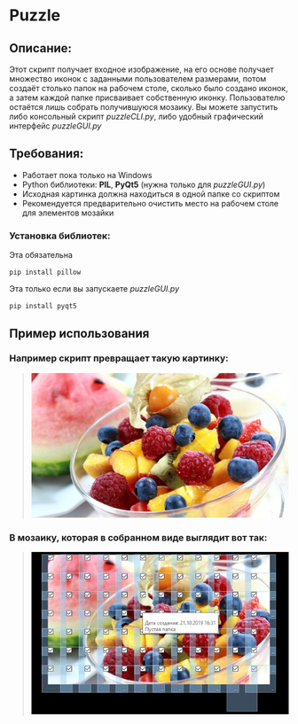 # Puzzle
## Описание:
Этот скрипт получает входное изображение, на его основе получает множество иконок с заданными пользователем размерами, потом создаёт столько папок на рабочем столе, сколько было создано иконок, а затем каждой папке присваивает собственную иконку. Пользователю остаётся лишь собрать получившуюся мозаику. Вы можете запустить либо консольный скрипт *puzzleCLI.py*, либо удобный графический интерфейс *puzzleGUI.py*
## Требования:
- Работает пока только на Windows
- Python библиотеки: **PIL**, **PyQt5** (нужна только для *puzzleGUI.py*)<br>
- Исходная картинка должна находиться в одной папке со скриптом<br>
- Рекомендуется предварительно очистить место на рабочем столе для элементов мозайки<br>
### Установка библиотек:<br>
Эта обязательна
```
pip install pillow
```
Эта только если вы запускаете *puzzleGUI.py*
```
pip install pyqt5
```
## Пример использования
### Например скрипт превращает такую картинку:
> ![Пример исходной картинки](https://raw.githubusercontent.com/nikelborm/puzzle/master/test.jpg)
### В мозаику, которая в собранном виде выглядит вот так:
> ![Пример собранной мозаики](https://raw.githubusercontent.com/nikelborm/puzzle/master/example.jpg)
